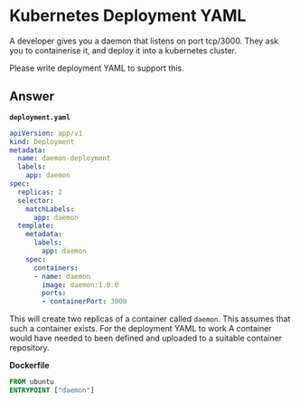 # Kubernetes Deployment YAML
A developer gives you a daemon that listens on port tcp/3000. They ask you to containerise it, and deploy it into a kubernetes cluster.

Please write deployment YAML to support this.

## Answer

**`deployment.yaml`**

```yaml
apiVersion: app/v1
kind: Deployment
metadata:
  name: daemon-deployment
  labels:
    app: daemon
spec:
  replicas: 2
  selector:
    matchLabels:
      app: daemon
  template:
    metadata:
      labels:
        app: daemon
    spec:
      containers:
      - name: daemon
        image: daemon:1.0.0
        ports:
        - containerPort: 3000
```

This will create two replicas of a container called `daemon`. 
This assumes that such a container exists. For the deployment YAML to work A
container would have needed to been defined and uploaded to a suitable container
repository.

**Dockerfile**

```dockerfile
FROM ubuntu
ENTRYPOINT ["daemon"]
```
